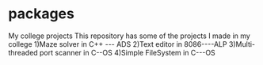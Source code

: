 # packages
My college projects
This repository has some of the projects I made in my college
1)Maze solver in C++ --- ADS
2)Text editor in 8086----ALP
3)Multi-threaded port scanner in C--OS
4)Simple FileSystem in C---OS
